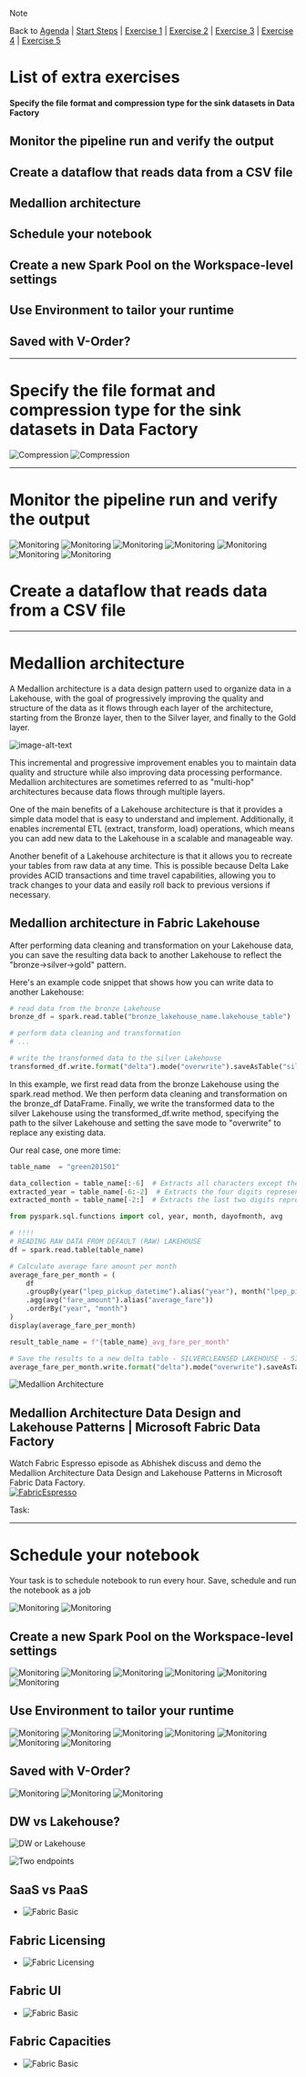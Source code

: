 > [!NOTE]
> 
> Back to [Agenda](./../README.md#agenda) | [Start Steps](./../start/start.md) | [Exercise 1](./../exercise-1/exercise-1.md) | [Exercise 2](./../exercise-2/exercise-2.md) | [Exercise 3](./../exercise-3/exercise-3.md) | [Exercise 4](./../exercise-4/exercise-4.md) | [Exercise 5](./../exercise-5/exercise-5.md)

# List of extra exercises
#### Specify the file format and compression type for the sink datasets in Data Factory
## Monitor the pipeline run and verify the output
## Create a dataflow that reads data from a CSV file
## Medallion architecture
## Schedule your notebook
## Create a new Spark Pool on the Workspace-level settings
## Use Environment to tailor your runtime
## Saved with V-Order?

---

# Specify the file format and compression type for the sink datasets in Data Factory
![Compression](./../media/extra/1.jpg)
![Compression](./../media/extra/2.jpg)

---

# Monitor the pipeline run and verify the output
![Monitoring](./../media/extra/3.jpg)
![Monitoring](./../media/extra/4.jpg)
![Monitoring](./../media/extra/5.jpg)
![Monitoring](./../media/extra/6.jpg)
![Monitoring](./../media/extra/7.jpg)
![Monitoring](./../media/extra/8.jpg)
![Monitoring](./../media/extra/9.jpg)

# Create a dataflow that reads data from a CSV file


---

# Medallion architecture
A Medallion architecture is a data design pattern used to organize data in a Lakehouse, with the goal of progressively improving the quality and structure of the data as it flows through each layer of the architecture, starting from the Bronze layer, then to the Silver layer, and finally to the Gold layer.

![image-alt-text](https://techcommunity.microsoft.com/t5/image/serverpage/image-id/243714iAF59794D11862CC4/image-dimensions/521x259?v=v2)

This incremental and progressive improvement enables you to maintain data quality and structure while also improving data processing performance. Medallion architectures are sometimes referred to as "multi-hop" architectures because data flows through multiple layers.

One of the main benefits of a Lakehouse architecture is that it provides a simple data model that is easy to understand and implement. Additionally, it enables incremental ETL (extract, transform, load) operations, which means you can add new data to the Lakehouse in a scalable and manageable way.

Another benefit of a Lakehouse architecture is that it allows you to recreate your tables from raw data at any time. This is possible because Delta Lake provides ACID transactions and time travel capabilities, allowing you to track changes to your data and easily roll back to previous versions if necessary.

## Medallion architecture in Fabric Lakehouse

After performing data cleaning and transformation on your Lakehouse data, you can save the resulting data back to another Lakehouse to reflect the "bronze->silver->gold" pattern.

Here's an example code snippet that shows how you can write data to another Lakehouse:

```python
# read data from the bronze Lakehouse
bronze_df = spark.read.table("bronze_lakehouse_name.lakehouse_table")

# perform data cleaning and transformation
# ...

# write the transformed data to the silver Lakehouse
transformed_df.write.format("delta").mode("overwrite").saveAsTable("silver_lakehouse_name.lakehouse_table")

```
In this example, we first read data from the bronze Lakehouse using the spark.read method. We then perform data cleaning and transformation on the bronze_df DataFrame. Finally, we write the transformed data to the silver Lakehouse using the transformed_df.write method, specifying the path to the silver Lakehouse and setting the save mode to "overwrite" to replace any existing data.

Our real case, one more time:

```python
table_name  = "green201501"

data_collection = table_name[:-6]  # Extracts all characters except the last six (assumes these are non-digits)
extracted_year = table_name[-6:-2]  # Extracts the four digits representing the year
extracted_month = table_name[-2:]  # Extracts the last two digits representing the month

from pyspark.sql.functions import col, year, month, dayofmonth, avg

# !!!!
# READING RAW DATA FROM DEFAULT (RAW) LAKEHOUSE
df = spark.read.table(table_name)

# Calculate average fare amount per month
average_fare_per_month = (
    df
    .groupBy(year("lpep_pickup_datetime").alias("year"), month("lpep_pickup_datetime").alias("month"))
    .agg(avg("fare_amount").alias("average_fare"))
    .orderBy("year", "month")
)
display(average_fare_per_month)

result_table_name = f"{table_name}_avg_fare_per_month"

# Save the results to a new delta table - SILVERCLEANSED LAKEHOUSE - SILVER LAYER
average_fare_per_month.write.format("delta").mode("overwrite").saveAsTable(f"silvercleansed.{result_table_name}")
```

![Medallion Architecture](./../media/1/medarch.jpg)

## Medallion Architecture Data Design and Lakehouse Patterns | Microsoft Fabric Data Factory

Watch Fabric Espresso episode as Abhishek discuss and demo the Medallion Architecture Data Design and Lakehouse Patterns in Microsoft Fabric Data Factory.  
[![FabricEspresso](https://img.youtube.com/vi/706MVIBivOU/0.jpg)](https://www.youtube.com/watch?v=706MVIBivOU)

Task: 

---

# Schedule your notebook
Your task is to schedule notebook to run every hour.
Save, schedule and run the notebook as a job 

![Monitoring](./../media/extra/10.jpg)
![Monitoring](./../media/extra/11.jpg)


## Create a new Spark Pool on the Workspace-level settings
![Monitoring](./../media/extra/12.jpg)
![Monitoring](./../media/extra/13.jpg)
![Monitoring](./../media/extra/14.jpg)
![Monitoring](./../media/extra/15.jpg)
![Monitoring](./../media/extra/16.jpg)
![Monitoring](./../media/extra/17.jpg)


## Use Environment to tailor your runtime
![Monitoring](./../media/extra/18.jpg)
![Monitoring](./../media/extra/19.jpg)
![Monitoring](./../media/extra/20.jpg)
![Monitoring](./../media/extra/21.jpg)
![Monitoring](./../media/extra/22.jpg)
![Monitoring](./../media/extra/23.jpg)
![Monitoring](./../media/extra/24.jpg)

## Saved with V-Order?
![Monitoring](./../media/extra/25.jpg)
![Monitoring](./../media/extra/26.jpg)
![Monitoring](./../media/extra/27.jpg)


## DW vs Lakehouse?
![DW or Lakehouse](https://microsoft.github.io/fabricnotes/images/notes/04-lakehouse-vs-warehouse.png)

![Two endpoints](https://microsoft.github.io/fabricnotes/images/notes/12-sql-endpoints.png)

## SaaS vs PaaS
* ![Fabric Basic](https://microsoft.github.io/fabricnotes/images/notes/03-fabric-saas-product.png)

## Fabric Licensing
* ![Fabric Licensing](https://microsoft.github.io/fabricnotes/images/notes/13-fabric-licensing.png)

## Fabric UI
* ![Fabric Basic](https://microsoft.github.io/fabricnotes/images/notes/02-understand-fabric-ui.png)

## Fabric Capacities
* ![Fabric Basic](https://microsoft.github.io/fabricnotes/images/notes/08-fabric-lingo-part-1.png)

